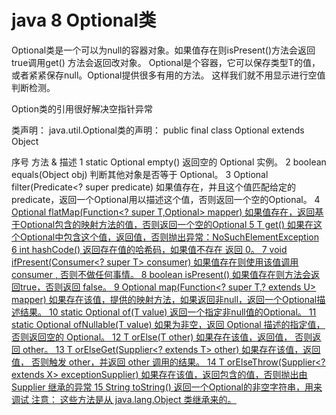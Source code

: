 <h1>java 8 Optional类</h1>

Optional类是一个可以为null的容器对象。如果值存在则isPresent()方法会返回true调用get()
方法会返回改对象。
Optional是个容器，它可以保存类型T的值，或者紧紧保存null。Optional提供很多有用的方法。
这样我们就不用显示进行空值判断检测。

Option类的引用很好解决空指针异常

类声明：
java.util.Optional<T>类的声明：
public final class Optional<T> extends Object




序号	方法 & 描述
1	static <T> Optional<T> empty()
返回空的 Optional 实例。
2	boolean equals(Object obj)
判断其他对象是否等于 Optional。
3	Optional<T> filter(Predicate<? super <T> predicate)
如果值存在，并且这个值匹配给定的 predicate，返回一个Optional用以描述这个值，否则返回一个空的Optional。
4	<U> Optional<U> flatMap(Function<? super T,Optional<U>> mapper)
如果值存在，返回基于Optional包含的映射方法的值，否则返回一个空的Optional
5	T get()
如果在这个Optional中包含这个值，返回值，否则抛出异常：NoSuchElementException
6	int hashCode()
返回存在值的哈希码，如果值不存在 返回 0。
7	void ifPresent(Consumer<? super T> consumer)
如果值存在则使用该值调用 consumer , 否则不做任何事情。
8	boolean isPresent()
如果值存在则方法会返回true，否则返回 false。
9	<U>Optional<U> map(Function<? super T,? extends U> mapper)
如果存在该值，提供的映射方法，如果返回非null，返回一个Optional描述结果。
10	static <T> Optional<T> of(T value)
返回一个指定非null值的Optional。
11	static <T> Optional<T> ofNullable(T value)
如果为非空，返回 Optional 描述的指定值，否则返回空的 Optional。
12	T orElse(T other)
如果存在该值，返回值， 否则返回 other。
13	T orElseGet(Supplier<? extends T> other)
如果存在该值，返回值， 否则触发 other，并返回 other 调用的结果。
14	<X extends Throwable> T orElseThrow(Supplier<? extends X> exceptionSupplier)
如果存在该值，返回包含的值，否则抛出由 Supplier 继承的异常
15	String toString()
返回一个Optional的非空字符串，用来调试
注意： 这些方法是从 java.lang.Object 类继承来的。